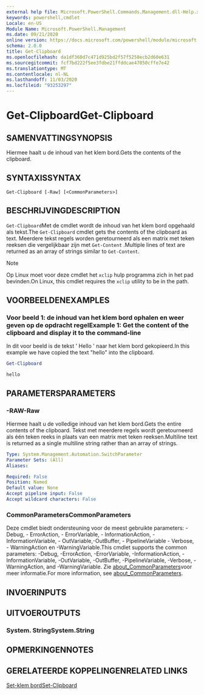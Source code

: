 ```yaml
---
external help file: Microsoft.PowerShell.Commands.Management.dll-Help.xml
keywords: powershell,cmdlet
Locale: en-US
Module Name: Microsoft.PowerShell.Management
ms.date: 09/21/2020
online version: https://docs.microsoft.com/powershell/module/microsoft.powershell.management/get-clipboard?view=powershell-7.1&WT.mc_id=ps-gethelp
schema: 2.0.0
title: Get-Clipboard
ms.openlocfilehash: da1df360d7c471d925bd2f57f5258ecb2d60e631
ms.sourcegitcommit: fcf7bd222f5ee3fdbe21ffddcae47050cffe7e42
ms.translationtype: MT
ms.contentlocale: nl-NL
ms.lasthandoff: 11/03/2020
ms.locfileid: "93253297"
---
```

# <span data-ttu-id="31950-103">Get-Clipboard</span><span class="sxs-lookup"><span data-stu-id="31950-103">Get-Clipboard</span></span>

## <span data-ttu-id="31950-104">SAMENVATTING</span><span class="sxs-lookup"><span data-stu-id="31950-104">SYNOPSIS</span></span>
<span data-ttu-id="31950-105">Hiermee haalt u de inhoud van het klem bord.</span><span class="sxs-lookup"><span data-stu-id="31950-105">Gets the contents of the clipboard.</span></span>

## <span data-ttu-id="31950-106">SYNTAXIS</span><span class="sxs-lookup"><span data-stu-id="31950-106">SYNTAX</span></span>

```
Get-Clipboard [-Raw] [<CommonParameters>]
```

## <span data-ttu-id="31950-107">BESCHRIJVING</span><span class="sxs-lookup"><span data-stu-id="31950-107">DESCRIPTION</span></span>

<span data-ttu-id="31950-108">`Get-Clipboard`Met de cmdlet wordt de inhoud van het klem bord opgehaald als tekst.</span><span class="sxs-lookup"><span data-stu-id="31950-108">The `Get-Clipboard` cmdlet gets the contents of the clipboard as text.</span></span> <span data-ttu-id="31950-109">Meerdere tekst regels worden geretourneerd als een matrix met teken reeksen die vergelijkbaar zijn met `Get-Content` .</span><span class="sxs-lookup"><span data-stu-id="31950-109">Multiple lines of text are returned as an array of strings similar to `Get-Content`.</span></span>

> [!NOTE]
> <span data-ttu-id="31950-110">Op Linux moet voor deze cmdlet het `xclip` hulp programma zich in het pad bevinden.</span><span class="sxs-lookup"><span data-stu-id="31950-110">On Linux, this cmdlet requires the `xclip` utility to be in the path.</span></span>

## <span data-ttu-id="31950-111">VOORBEELDEN</span><span class="sxs-lookup"><span data-stu-id="31950-111">EXAMPLES</span></span>

### <span data-ttu-id="31950-112">Voor beeld 1: de inhoud van het klem bord ophalen en weer geven op de opdracht regel</span><span class="sxs-lookup"><span data-stu-id="31950-112">Example 1: Get the content of the clipboard and display it to the command-line</span></span>

<span data-ttu-id="31950-113">In dit voor beeld is de tekst ' Hello ' naar het klem bord gekopieerd.</span><span class="sxs-lookup"><span data-stu-id="31950-113">In this example we have copied the text "hello" into the clipboard.</span></span>

```powershell
Get-Clipboard
```

```Output
hello
```

## <span data-ttu-id="31950-114">PARAMETERS</span><span class="sxs-lookup"><span data-stu-id="31950-114">PARAMETERS</span></span>

### <span data-ttu-id="31950-115">-RAW</span><span class="sxs-lookup"><span data-stu-id="31950-115">-Raw</span></span>

<span data-ttu-id="31950-116">Hiermee haalt u de volledige inhoud van het klem bord.</span><span class="sxs-lookup"><span data-stu-id="31950-116">Gets the entire contents of the clipboard.</span></span> <span data-ttu-id="31950-117">Tekst met meerdere regels wordt geretourneerd als één teken reeks in plaats van een matrix met teken reeksen.</span><span class="sxs-lookup"><span data-stu-id="31950-117">Multiline text is returned as a single multiline string rather than an array of strings.</span></span>

```yaml
Type: System.Management.Automation.SwitchParameter
Parameter Sets: (All)
Aliases:

Required: False
Position: Named
Default value: None
Accept pipeline input: False
Accept wildcard characters: False
```

### <span data-ttu-id="31950-118">CommonParameters</span><span class="sxs-lookup"><span data-stu-id="31950-118">CommonParameters</span></span>

<span data-ttu-id="31950-119">Deze cmdlet biedt ondersteuning voor de meest gebruikte parameters: -Debug, - ErrorAction, - ErrorVariable, - InformationAction, -InformationVariable, - OutVariable,-OutBuffer, - PipelineVariable - Verbose, - WarningAction en -WarningVariable.</span><span class="sxs-lookup"><span data-stu-id="31950-119">This cmdlet supports the common parameters: -Debug, -ErrorAction, -ErrorVariable, -InformationAction, -InformationVariable, -OutVariable, -OutBuffer, -PipelineVariable, -Verbose, -WarningAction, and -WarningVariable.</span></span> <span data-ttu-id="31950-120">Zie [about_CommonParameters](https://go.microsoft.com/fwlink/?LinkID=113216)voor meer informatie.</span><span class="sxs-lookup"><span data-stu-id="31950-120">For more information, see [about_CommonParameters](https://go.microsoft.com/fwlink/?LinkID=113216).</span></span>

## <span data-ttu-id="31950-121">INVOER</span><span class="sxs-lookup"><span data-stu-id="31950-121">INPUTS</span></span>

## <span data-ttu-id="31950-122">UITVOER</span><span class="sxs-lookup"><span data-stu-id="31950-122">OUTPUTS</span></span>

### <span data-ttu-id="31950-123">System. String</span><span class="sxs-lookup"><span data-stu-id="31950-123">System.String</span></span>

## <span data-ttu-id="31950-124">OPMERKINGEN</span><span class="sxs-lookup"><span data-stu-id="31950-124">NOTES</span></span>

## <span data-ttu-id="31950-125">GERELATEERDE KOPPELINGEN</span><span class="sxs-lookup"><span data-stu-id="31950-125">RELATED LINKS</span></span>

[<span data-ttu-id="31950-126">Set-klem bord</span><span class="sxs-lookup"><span data-stu-id="31950-126">Set-Clipboard</span></span>](Set-Clipboard.md)

